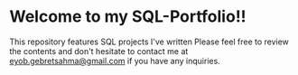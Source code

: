 # Welcome to my SQL-Portfolio!!
This repository features SQL projects I've written
Please feel free to review the contents and don't hesitate to contact me at eyob.gebretsahma@gmail.com if you have any inquiries.
